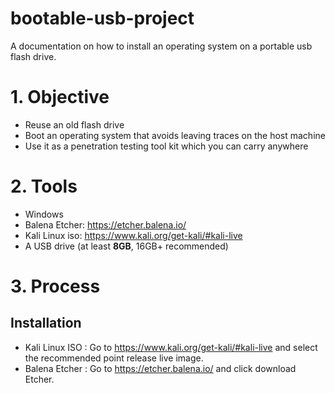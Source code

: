 # bootable-usb-project
A documentation on how to install an operating system on a portable usb flash drive.
# 1. Objective
   - Reuse an old flash drive
   - Boot an operating system that avoids leaving traces on the host machine
   - Use it as a penetration testing tool kit which you can carry anywhere
# 2. Tools
   - Windows
   - Balena Etcher: https://etcher.balena.io/
   - Kali Linux iso: https://www.kali.org/get-kali/#kali-live
   - A USB drive (at least **8GB**, 16GB+ recommended)
# 3. Process 
 ## Installation
- Kali Linux ISO : Go to https://www.kali.org/get-kali/#kali-live and select the recommended point release live image.
- Balena Etcher : Go to https://etcher.balena.io/ and click download Etcher.
      
